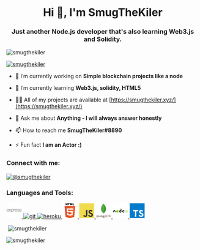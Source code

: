 <h1 align="center">Hi 👋, I'm SmugTheKiler</h1>
<h3 align="center">Just another Node.js developer that's also learning Web3.js and Solidity.</h3>

<p align="left"> <img src="https://komarev.com/ghpvc/?username=smugthekiler&label=Profile%20views&color=0e75b6&style=flat" alt="smugthekiler" /> </p>

<p align="left"> <a href="https://github.com/ryo-ma/github-profile-trophy"><img src="https://github-profile-trophy.vercel.app/?username=smugthekiler" alt="smugthekiler" /></a> </p>

- 🔭 I’m currently working on **Simple blockchain projects like a node**

- 🌱 I’m currently learning **Web3.js, solidity, HTML5**

- 👨‍💻 All of my projects are available at [https://smugthekiler.xyz/](https://smugthekiler.xyz/)

- 💬 Ask me about **Anything - I will always answer honestly**

- 📫 How to reach me **SmugTheKiler#8890**

- ⚡ Fun fact **I am an Actor :)**

<h3 align="left">Connect with me:</h3>
<p align="left">
<a href="https://medium.com/@smugthekiler" target="blank"><img align="center" src="https://raw.githubusercontent.com/rahuldkjain/github-profile-readme-generator/master/src/images/icons/Social/medium.svg" alt="@smugthekiler" height="30" width="40" /></a>
</p>

<h3 align="left">Languages and Tools:</h3>
<p align="left"> <a href="https://expressjs.com" target="_blank" rel="noreferrer"> <img src="https://raw.githubusercontent.com/devicons/devicon/master/icons/express/express-original-wordmark.svg" alt="express" width="40" height="40"/> </a> <a href="https://git-scm.com/" target="_blank" rel="noreferrer"> <img src="https://www.vectorlogo.zone/logos/git-scm/git-scm-icon.svg" alt="git" width="40" height="40"/> </a> <a href="https://heroku.com" target="_blank" rel="noreferrer"> <img src="https://www.vectorlogo.zone/logos/heroku/heroku-icon.svg" alt="heroku" width="40" height="40"/> </a> <a href="https://www.w3.org/html/" target="_blank" rel="noreferrer"> <img src="https://raw.githubusercontent.com/devicons/devicon/master/icons/html5/html5-original-wordmark.svg" alt="html5" width="40" height="40"/> </a> <a href="https://developer.mozilla.org/en-US/docs/Web/JavaScript" target="_blank" rel="noreferrer"> <img src="https://raw.githubusercontent.com/devicons/devicon/master/icons/javascript/javascript-original.svg" alt="javascript" width="40" height="40"/> </a> <a href="https://www.mongodb.com/" target="_blank" rel="noreferrer"> <img src="https://raw.githubusercontent.com/devicons/devicon/master/icons/mongodb/mongodb-original-wordmark.svg" alt="mongodb" width="40" height="40"/> </a> <a href="https://nodejs.org" target="_blank" rel="noreferrer"> <img src="https://raw.githubusercontent.com/devicons/devicon/master/icons/nodejs/nodejs-original-wordmark.svg" alt="nodejs" width="40" height="40"/> </a> <a href="https://www.typescriptlang.org/" target="_blank" rel="noreferrer"> <img src="https://raw.githubusercontent.com/devicons/devicon/master/icons/typescript/typescript-original.svg" alt="typescript" width="40" height="40"/> </a> </p>

<p>&nbsp;<img align="center" src="https://github-readme-stats.vercel.app/api?username=smugthekiler&show_icons=true&locale=en" alt="smugthekiler" /></p>

<p><img align="left" src="https://github-readme-stats.vercel.app/api/top-langs?username=smugthekiler&show_icons=true&locale=en&layout=compact" alt="smugthekiler" /></p>
